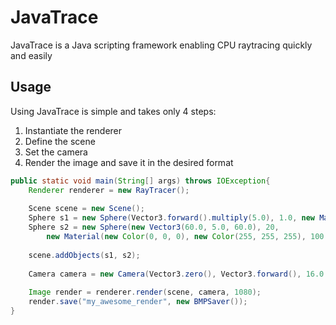 # JavaTrace

JavaTrace is a Java scripting framework enabling CPU raytracing quickly and easily

## Usage
Using JavaTrace is simple and takes only 4 steps:
    
1. Instantiate the renderer
2. Define the scene
3. Set the camera
4. Render the image and save it in the desired format

```java
public static void main(String[] args) throws IOException{
    Renderer renderer = new RayTracer();
    
    Scene scene = new Scene();
    Sphere s1 = new Sphere(Vector3.forward().multiply(5.0), 1.0, new Material(255, 0, 0));
    Sphere s2 = new Sphere(new Vector3(60.0, 5.0, 60.0), 20, 
        new Material(new Color(0, 0, 0), new Color(255, 255, 255), 100.0));
    
    scene.addObjects(s1, s2);
    
    Camera camera = new Camera(Vector3.zero(), Vector3.forward(), 16.0 / 9.0, 60.0);
    
    Image render = renderer.render(scene, camera, 1080);
    render.save("my_awesome_render", new BMPSaver());
}
```